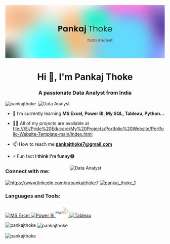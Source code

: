 ![logo](https://github.com/pankajthoke/pankajthoke/blob/main/Pankaj%20Thoke%20GitHub%20Banner.png)
<h1 align="center">Hi 👋, I'm Pankaj Thoke</h1>
<h3 align="center">A passionate Data Analyst from India</h3>
<img align="right" alt="Data Analyst" width="400" src="https://preview.redd.it/which-tool-is-used-to-make-deployment-diagrams-animated-v0-9mglchznt9db1.gif?width=1540&auto=webp&s=b355f467c74a1ced5b96a44fb11fc75acc30f67d">
<p align="left"> <img src="https://komarev.com/ghpvc/?username=pankajthoke&label=Profile%20views&color=0e75b6&style=flat" alt="pankajthoke" /> </p>

- 🌱 I’m currently learning **MS Excel, Power BI, My SQL, Tableau, Python...**

- 👨‍💻 All of my projects are available at [file:///E:/Pride%20Educare/My%20Projects/Portfolio%20Website/Portfolio-Website-Template-main/index.html](file:///E:/Pride%20Educare/My%20Projects/Portfolio%20Website/Portfolio-Website-Template-main/index.html)

- 📫 How to reach me **pankajthoke7@gmail.com**

- ⚡ Fun fact **I think I'm funny😅**
<img align="right" alt="Data Analyst" width="300" src="https://www.crumplab.com/statistics/imgs/gifs/OneWayNull.gif">
<h3 align="left">Connect with me:</h3>
<p align="left">
<a href="https://www.linkedin.com/in/pankaj-thoke-4407a92a5" target="blank"><img align="center" src="https://raw.githubusercontent.com/rahuldkjain/github-profile-readme-generator/master/src/images/icons/Social/linked-in-alt.svg" alt="https://www.linkedin.com/in/pankajthoke7" height="30" width="40" /></a>
<a href="https://instagram.com/pankaj_thoke_1" target="blank"><img align="center" src="https://raw.githubusercontent.com/rahuldkjain/github-profile-readme-generator/master/src/images/icons/Social/instagram.svg" alt="pankaj_thoke_1" height="30" width="40" /></a>
</p>

<h3 align="left">Languages and Tools:</h3>

<p align="left"> <a href="https://www.microsoft.com/en/microsoft-365/excel?market=af" target="_blank" rel="noreferrer"> <img src="https://upload.wikimedia.org/wikipedia/commons/thumb/7/73/Microsoft_Excel_2013-2019_logo.svg/1200px-Microsoft_Excel_2013-2019_logo.svg.png" alt="MS Excel" width="40" height="40"/> </a> 
<a href="https://www.microsoft.com/en-us/power-platform/products/power-bi" target="_blank" rel="noreferrer"> <img src="https://upload.wikimedia.org/wikipedia/commons/thumb/c/cf/New_Power_BI_Logo.svg/2048px-New_Power_BI_Logo.svg.png" alt="Power BI" width="40" height="40"/> </a>  
<a href="https://www.mysql.com/" target="_blank" rel="noreferrer"> <img src="https://raw.githubusercontent.com/devicons/devicon/master/icons/mysql/mysql-original-wordmark.svg" alt="mysql" width="40" height="40"/> </a> 
<a href="https://www.tableau.com/" target="_blank" rel="noreferrer"> <img src="https://www.svgrepo.com/show/354428/tableau-icon.svg" alt="Tableau" width="40" height="40"/> </a> </p>


<p><img align="left" src="https://github-readme-stats.vercel.app/api/top-langs?username=pankajthoke&show_icons=true&locale=en&layout=compact" alt="pankajthoke" /></p>

<p>&nbsp;<img align="center" src="https://github-readme-stats.vercel.app/api?username=pankajthoke&show_icons=true&locale=en" alt="pankajthoke" /></p>

<p><img align="center" src="https://github-readme-streak-stats.herokuapp.com/?user=pankajthoke&" alt="pankajthoke" /></p>
